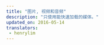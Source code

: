 ```yaml
---
title: "图片, 视频和音频"
description: "只使用能快速加载的媒体。"
updated_on: 2016-05-14
translators:
 - henrylim
---
```

